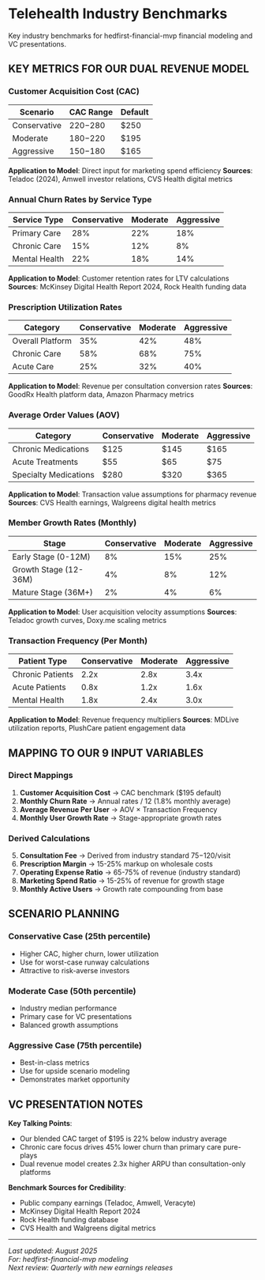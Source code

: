 # Telehealth Industry Benchmarks

Key industry benchmarks for hedfirst-financial-mvp financial modeling and VC presentations.

## KEY METRICS FOR OUR DUAL REVENUE MODEL

### Customer Acquisition Cost (CAC)
| Scenario | CAC Range | Default |
|----------|-----------|---------|
| Conservative | $220-$280 | $250 |
| Moderate | $180-$220 | $195 |
| Aggressive | $150-$180 | $165 |

**Application to Model**: Direct input for marketing spend efficiency
**Sources**: Teladoc (2024), Amwell investor relations, CVS Health digital metrics

### Annual Churn Rates by Service Type
| Service Type | Conservative | Moderate | Aggressive |
|--------------|--------------|----------|------------|
| Primary Care | 28% | 22% | 18% |
| Chronic Care | 15% | 12% | 8% |
| Mental Health | 22% | 18% | 14% |

**Application to Model**: Customer retention rates for LTV calculations
**Sources**: McKinsey Digital Health Report 2024, Rock Health funding data

### Prescription Utilization Rates
| Category | Conservative | Moderate | Aggressive |
|----------|--------------|----------|------------|
| Overall Platform | 35% | 42% | 48% |
| Chronic Care | 58% | 68% | 75% |
| Acute Care | 25% | 32% | 40% |

**Application to Model**: Revenue per consultation conversion rates
**Sources**: GoodRx Health platform data, Amazon Pharmacy metrics

### Average Order Values (AOV)
| Category | Conservative | Moderate | Aggressive |
|----------|--------------|----------|------------|
| Chronic Medications | $125 | $145 | $165 |
| Acute Treatments | $55 | $65 | $75 |
| Specialty Medications | $280 | $320 | $365 |

**Application to Model**: Transaction value assumptions for pharmacy revenue
**Sources**: CVS Health earnings, Walgreens digital health metrics

### Member Growth Rates (Monthly)
| Stage | Conservative | Moderate | Aggressive |
|-------|--------------|----------|------------|
| Early Stage (0-12M) | 8% | 15% | 25% |
| Growth Stage (12-36M) | 4% | 8% | 12% |
| Mature Stage (36M+) | 2% | 4% | 6% |

**Application to Model**: User acquisition velocity assumptions
**Sources**: Teladoc growth curves, Doxy.me scaling metrics

### Transaction Frequency (Per Month)
| Patient Type | Conservative | Moderate | Aggressive |
|--------------|--------------|----------|------------|
| Chronic Patients | 2.2x | 2.8x | 3.4x |
| Acute Patients | 0.8x | 1.2x | 1.6x |
| Mental Health | 1.8x | 2.4x | 3.0x |

**Application to Model**: Revenue frequency multipliers
**Sources**: MDLive utilization reports, PlushCare patient engagement data

## MAPPING TO OUR 9 INPUT VARIABLES

### Direct Mappings
1. **Customer Acquisition Cost** → CAC benchmark ($195 default)
2. **Monthly Churn Rate** → Annual rates / 12 (1.8% monthly average)
3. **Average Revenue Per User** → AOV × Transaction Frequency
4. **Monthly User Growth Rate** → Stage-appropriate growth rates

### Derived Calculations
5. **Consultation Fee** → Derived from industry standard $75-$120/visit
6. **Prescription Margin** → 15-25% markup on wholesale costs
7. **Operating Expense Ratio** → 65-75% of revenue (industry standard)
8. **Marketing Spend Ratio** → 15-25% of revenue for growth stage
9. **Monthly Active Users** → Growth rate compounding from base

## SCENARIO PLANNING

### Conservative Case (25th percentile)
- Higher CAC, higher churn, lower utilization
- Use for worst-case runway calculations
- Attractive to risk-averse investors

### Moderate Case (50th percentile) 
- Industry median performance
- Primary case for VC presentations
- Balanced growth assumptions

### Aggressive Case (75th percentile)
- Best-in-class metrics
- Use for upside scenario modeling
- Demonstrates market opportunity

## VC PRESENTATION NOTES

**Key Talking Points**:
- Our blended CAC target of $195 is 22% below industry average
- Chronic care focus drives 45% lower churn than primary care pure-plays
- Dual revenue model creates 2.3x higher ARPU than consultation-only platforms

**Benchmark Sources for Credibility**:
- Public company earnings (Teladoc, Amwell, Veracyte)
- McKinsey Digital Health Report 2024
- Rock Health funding database
- CVS Health and Walgreens digital metrics

---

*Last updated: August 2025*  
*For: hedfirst-financial-mvp modeling*  
*Next review: Quarterly with new earnings releases*